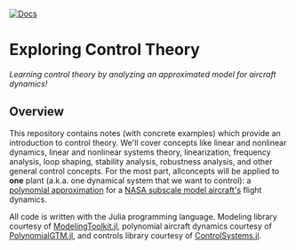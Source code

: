 [![Docs](https://github.com/cadojo/exploring-control-theory/workflows/Documentation/badge.svg)](https://cadojo.github.io/exploring-control-theory/stable)

# Exploring Control Theory
_Learning control theory by analyzing an approximated model for aircraft dynamics!_

## Overview

This repository contains notes (with concrete examples) 
which provide an introduction to control theory. We'll cover concepts like 
linear and nonlinear dynamics, linear and nonlinear systems theory,
linearization, frequency analysis, loop shaping, stability analysis, 
robustness analysis, and other general control concepts. For the most part, 
allconcepts will be applied to __one__ plant (a.k.a. one dynamical 
system that we want to control): a [polynomial 
approximation](https://github.com/cadojo/PolynomialGTM.jl) for a [NASA subscale model aircraft's](https://ntrs.nasa.gov/api/citations/20040085988/downloads/20040085988.pdf)
flight dynamics. 

All code is written with the Julia programming language. Modeling library courtesy of [
ModelingToolkit.jl](https://github.com/SciML/ModelingToolkit.jl), polynomial aircraft dynamics courtesy of 
[PolynomialGTM.jl](https://github.com/cadojo/PolynomialGTM.jl), and controls library courtesy of 
[ControlSystems.jl](https://github.com/JuliaControl/ControlSystems.jl).
